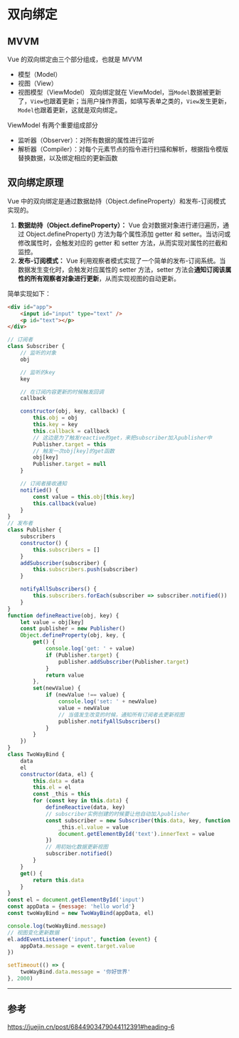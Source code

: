 # 双向绑定

## MVVM

Vue 的双向绑定由三个部分组成，也就是 MVVM

-   模型（Model）
-   视图（View）
-   视图模型（ViewModel）
    双向绑定就在 ViewModel，当`Model`数据被更新了，`View`也跟着更新；当用户操作界面，如填写表单之类的，`View`发生更新，`Model`也跟着更新，这就是双向绑定。

ViewModel 有两个重要组成部分

-   监听器（Observer）：对所有数据的属性进行监听
-   解析器（Compiler）：对每个元素节点的指令进行扫描和解析，根据指令模版替换数据，以及绑定相应的更新函数

## 双向绑定原理

Vue 中的双向绑定是通过数据劫持（Object.defineProperty）和发布-订阅模式实现的。

1. **数据劫持（Object.defineProperty）：** Vue 会对数据对象进行递归遍历，通过 Object.defineProperty() 方法为每个属性添加 getter 和 setter。当访问或修改属性时，会触发对应的 getter 和 setter 方法，从而实现对属性的拦截和监控。
2. **发布-订阅模式：** Vue 利用观察者模式实现了一个简单的发布-订阅系统。当数据发生变化时，会触发对应属性的 setter 方法，setter 方法会**通知订阅该属性的所有观察者对象进行更新**，从而实现视图的自动更新。

简单实现如下：

```html
<div id="app">
    <input id="input" type="text" />
    <p id="text"></p>
</div>
```

```javascript
// 订阅者
class Subscriber {
    // 监听的对象
    obj

    // 监听的key
    key

    // 在订阅内容更新的时候触发回调
    callback

    constructor(obj, key, callback) {
        this.obj = obj
        this.key = key
        this.callback = callback
        // 这边是为了触发reactive的get，来把subscriber加入publisher中
        Publisher.target = this
        // 触发一次obj[key]的get函数
        obj[key]
        Publisher.target = null
    }

    // 订阅者接收通知
    notified() {
        const value = this.obj[this.key]
        this.callback(value)
    }
}
// 发布者
class Publisher {
    subscribers
    constructor() {
        this.subscribers = []
    }
    addSubscriber(subscriber) {
        this.subscribers.push(subscriber)
    }

    notifyAllSubscribers() {
        this.subscribers.forEach(subscriber => subscriber.notified())
    }
}
function defineReactive(obj, key) {
    let value = obj[key]
    const publisher = new Publisher()
    Object.defineProperty(obj, key, {
        get() {
            console.log('get: ' + value)
            if (Publisher.target) {
                publisher.addSubscriber(Publisher.target)
            }
            return value
        },
        set(newValue) {
            if (newValue !== value) {
                console.log('set: ' + newValue)
                value = newValue
                // 当值发生改变的时候，通知所有订阅者去更新视图
                publisher.notifyAllSubscribers()
            }
        }
    })
}
class TwoWayBind {
    data
    el
    constructor(data, el) {
        this.data = data
        this.el = el
        const _this = this
        for (const key in this.data) {
            defineReactive(data, key)
            // subscriber实例创建的时候要让他自动加入publisher
            const subscriber = new Subscriber(this.data, key, function (value) {
                _this.el.value = value
                document.getElementById('text').innerText = value
            })
            // 用初始化数据更新视图
            subscriber.notified()
        }
    }
    get() {
        return this.data
    }
}
const el = document.getElementById('input')
const appData = {message: 'hello world'}
const twoWayBind = new TwoWayBind(appData, el)

console.log(twoWayBind.message)
// 视图变化更新数据
el.addEventListener('input', function (event) {
    appData.message = event.target.value
})

setTimeout(() => {
    twoWayBind.data.message = '你好世界'
}, 2000)
```

---

## 参考

https://juejin.cn/post/6844903479044112391#heading-6

